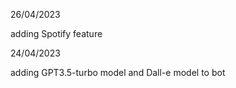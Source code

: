 

26/04/2023

adding Spotify  feature


24/04/2023

adding  GPT3.5-turbo model and  Dall-e model to bot 